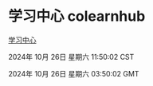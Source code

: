 # 学习中心 colearnhub
[学习中心](http://219.139.197.74:56308/colearnhub/)

2024年 10月 26日 星期六 11:50:02 CST

2024年 10月 26日 星期六 03:50:02 GMT
